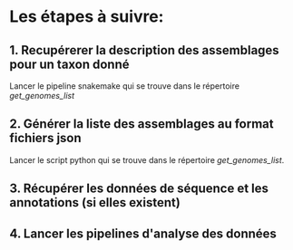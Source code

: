# Les étapes à suivre:


## 1. Recupérerer la description des assemblages pour un taxon donné

Lancer le pipeline snakemake qui se trouve dans le répertoire _get_genomes_list_
  
## 2. Générer la liste des assemblages au format  fichiers json 

Lancer le  script python qui se trouve dans le répertoire _get_genomes_list_.

## 3. Récupérer les données de séquence et les annotations (si elles existent)


## 4. Lancer les pipelines d'analyse  des données
